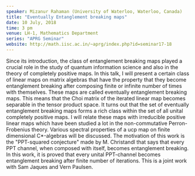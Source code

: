 ```yaml
---
speaker: Mizanur Rahaman (University of Waterloo, Waterloo, Canada)
title: "Eventually Entanglement breaking maps"
date: 10 July, 2018
time: 3 pm
venue: LH-1, Mathematics Department
series: "APRG Seminar"
website: http://math.iisc.ac.in/~aprg/index.php?id=seminar17-18
---
```


Since its introduction, the class of entanglement breaking maps
played a crucial role in the study of quantum information science and
also in the theory of completely positive maps. In this talk, I will
present a certain class of linear maps on matrix algebras that have
the property that they become entanglement breaking after composing
finite or infinite number of times with themselves. These maps are
called eventually entanglement breaking maps. This means that the
Choi matrix of the iterated linear map becomes separable in the tensor
product space. It turns out that the set of eventually entanglement
breaking maps forms a rich class within the set of all unital completely
positive maps. I will relate these maps with irreducible positive linear
maps which have been studied a lot in the non-commutative Perron-Frobenius theory.
Various spectral properties of a ucp map on finite dimensional C*-algebras will be discussed.
The motivation of this work is the "PPT-squared conjecture"
made by M. Christandl that says that every PPT channel, when
composed with itself, becomes entanglement breaking. In this work, it
is proved that every unital PPT-channel becomes entanglement breaking
after finite number of iterations.
This is a joint work with Sam
Jaques and Vern Paulsen.
